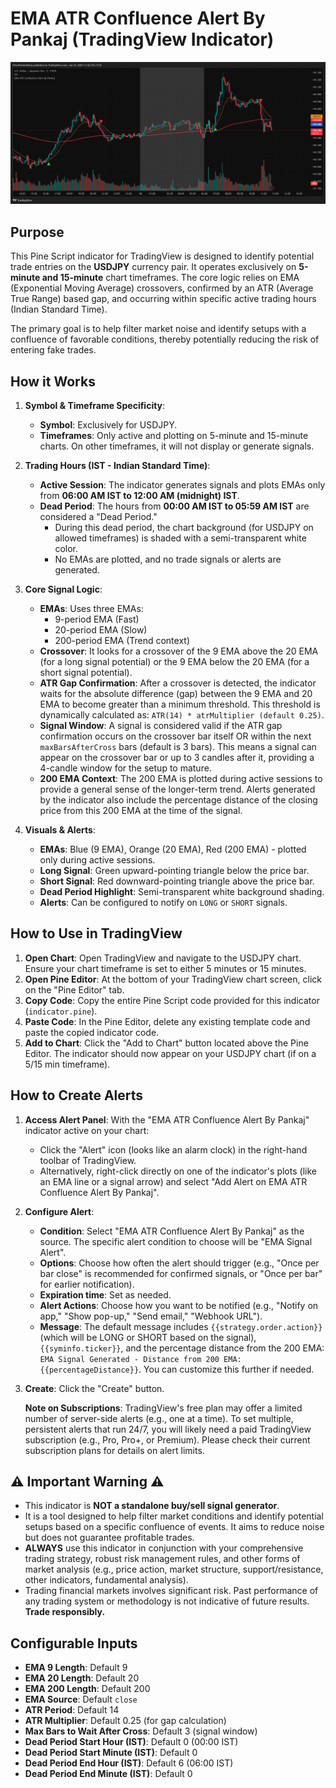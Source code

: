 # EMA ATR Confluence Alert By Pankaj (TradingView Indicator)

![Indicator Screenshot](image.png)

## Purpose
This Pine Script indicator for TradingView is designed to identify potential trade entries on the **USDJPY** currency pair. It operates exclusively on **5-minute and 15-minute** chart timeframes. The core logic relies on EMA (Exponential Moving Average) crossovers, confirmed by an ATR (Average True Range) based gap, and occurring within specific active trading hours (Indian Standard Time).

The primary goal is to help filter market noise and identify setups with a confluence of favorable conditions, thereby potentially reducing the risk of entering fake trades.

## How it Works

1.  **Symbol & Timeframe Specificity**:
    *   **Symbol**: Exclusively for USDJPY.
    *   **Timeframes**: Only active and plotting on 5-minute and 15-minute charts. On other timeframes, it will not display or generate signals.

2.  **Trading Hours (IST - Indian Standard Time)**:
    *   **Active Session**: The indicator generates signals and plots EMAs only from **06:00 AM IST to 12:00 AM (midnight) IST**.
    *   **Dead Period**: The hours from **00:00 AM IST to 05:59 AM IST** are considered a "Dead Period." 
        *   During this dead period, the chart background (for USDJPY on allowed timeframes) is shaded with a semi-transparent white color.
        *   No EMAs are plotted, and no trade signals or alerts are generated.

3.  **Core Signal Logic**:
    *   **EMAs**: Uses three EMAs:
        *   9-period EMA (Fast)
        *   20-period EMA (Slow)
        *   200-period EMA (Trend context)
    *   **Crossover**: It looks for a crossover of the 9 EMA above the 20 EMA (for a long signal potential) or the 9 EMA below the 20 EMA (for a short signal potential).
    *   **ATR Gap Confirmation**: After a crossover is detected, the indicator waits for the absolute difference (gap) between the 9 EMA and 20 EMA to become greater than a minimum threshold. This threshold is dynamically calculated as:
        `ATR(14) * atrMultiplier (default 0.25)`.
    *   **Signal Window**: A signal is considered valid if the ATR gap confirmation occurs on the crossover bar itself OR within the next `maxBarsAfterCross` bars (default is 3 bars). This means a signal can appear on the crossover bar or up to 3 candles after it, providing a 4-candle window for the setup to mature.
    *   **200 EMA Context**: The 200 EMA is plotted during active sessions to provide a general sense of the longer-term trend. Alerts generated by the indicator also include the percentage distance of the closing price from this 200 EMA at the time of the signal.

4.  **Visuals & Alerts**:
    *   **EMAs**: Blue (9 EMA), Orange (20 EMA), Red (200 EMA) - plotted only during active sessions.
    *   **Long Signal**: Green upward-pointing triangle below the price bar.
    *   **Short Signal**: Red downward-pointing triangle above the price bar.
    *   **Dead Period Highlight**: Semi-transparent white background shading.
    *   **Alerts**: Can be configured to notify on `LONG` or `SHORT` signals.

## How to Use in TradingView

1.  **Open Chart**: Open TradingView and navigate to the USDJPY chart. Ensure your chart timeframe is set to either 5 minutes or 15 minutes.
2.  **Open Pine Editor**: At the bottom of your TradingView chart screen, click on the "Pine Editor" tab.
3.  **Copy Code**: Copy the entire Pine Script code provided for this indicator (`indicator.pine`).
4.  **Paste Code**: In the Pine Editor, delete any existing template code and paste the copied indicator code.
5.  **Add to Chart**: Click the "Add to Chart" button located above the Pine Editor. The indicator should now appear on your USDJPY chart (if on a 5/15 min timeframe).

## How to Create Alerts

1.  **Access Alert Panel**: With the "EMA ATR Confluence Alert By Pankaj" indicator active on your chart:
    *   Click the "Alert" icon (looks like an alarm clock) in the right-hand toolbar of TradingView.
    *   Alternatively, right-click directly on one of the indicator's plots (like an EMA line or a signal arrow) and select "Add Alert on EMA ATR Confluence Alert By Pankaj".
2.  **Configure Alert**:
    *   **Condition**: Select "EMA ATR Confluence Alert By Pankaj" as the source. The specific alert condition to choose will be "EMA Signal Alert".
    *   **Options**: Choose how often the alert should trigger (e.g., "Once per bar close" is recommended for confirmed signals, or "Once per bar" for earlier notification).
    *   **Expiration time**: Set as needed.
    *   **Alert Actions**: Choose how you want to be notified (e.g., "Notify on app," "Show pop-up," "Send email," "Webhook URL").
    *   **Message**: The default message includes `{{strategy.order.action}}` (which will be LONG or SHORT based on the signal), `{{syminfo.ticker}}`, and the percentage distance from the 200 EMA: `EMA Signal Generated - Distance from 200 EMA: {{percentageDistance}}`. You can customize this further if needed.
3.  **Create**: Click the "Create" button.

    **Note on Subscriptions**: TradingView's free plan may offer a limited number of server-side alerts (e.g., one at a time). To set multiple, persistent alerts that run 24/7, you will likely need a paid TradingView subscription (e.g., Pro, Pro+, or Premium). Please check their current subscription plans for details on alert limits.

## ⚠️ Important Warning ⚠️

*   This indicator is **NOT a standalone buy/sell signal generator**.
*   It is a tool designed to help filter market conditions and identify potential setups based on a specific confluence of events. It aims to reduce noise but does not guarantee profitable trades.
*   **ALWAYS** use this indicator in conjunction with your comprehensive trading strategy, robust risk management rules, and other forms of market analysis (e.g., price action, market structure, support/resistance, other indicators, fundamental analysis).
*   Trading financial markets involves significant risk. Past performance of any trading system or methodology is not indicative of future results. **Trade responsibly.**

## Configurable Inputs

*   **EMA 9 Length**: Default 9
*   **EMA 20 Length**: Default 20
*   **EMA 200 Length**: Default 200
*   **EMA Source**: Default `close`
*   **ATR Period**: Default 14
*   **ATR Multiplier**: Default 0.25 (for gap calculation)
*   **Max Bars to Wait After Cross**: Default 3 (signal window)
*   **Dead Period Start Hour (IST)**: Default 0 (00:00 IST)
*   **Dead Period Start Minute (IST)**: Default 0
*   **Dead Period End Hour (IST)**: Default 6 (06:00 IST)
*   **Dead Period End Minute (IST)**: Default 0
